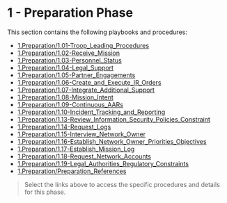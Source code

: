 # 1 - Preparation Phase

This section contains the following playbooks and procedures:

- [1.Preparation/1.01-Troop_Leading_Procedures](1.Preparation/1.01-Troop_Leading_Procedures/README.md)
- [1.Preparation/1.02-Receive_Mission](1.Preparation/1.02-Receive_Mission/README.md)
- [1.Preparation/1.03-Personnel_Status](1.Preparation/1.03-Personnel_Status/README.md)
- [1.Preparation/1.04-Legal_Support](1.Preparation/1.04-Legal_Support/README.md)
- [1.Preparation/1.05-Partner_Engagements](1.Preparation/1.05-Partner_Engagements/README.md)
- [1.Preparation/1.06-Create_and_Execute_IR_Orders](1.Preparation/1.06-Create_and_Execute_IR_Orders/README.md)
- [1.Preparation/1.07-Integrate_Additional_Support](1.Preparation/1.07-Integrate_Additional_Support/README.md)
- [1.Preparation/1.08-Mission_Intent](1.Preparation/1.08-Mission_Intent/README.md)
- [1.Preparation/1.09-Continuous_AARs](1.Preparation/1.09-Continuous_AARs/README.md)
- [1.Preparation/1.10-Incident_Tracking_and_Reporting](1.Preparation/1.10-Incident_Tracking_and_Reporting/README.md)
- [1.Preparation/1.13-Review_Information_Security_Policies_Constraint](1.Preparation/1.13-Review_Information_Security_Policies_Constraint/README.md)
- [1.Preparation/1.14-Request_Logs](1.Preparation/1.14-Request_Logs/README.md)
- [1.Preparation/1.15-Interview_Network_Owner](1.Preparation/1.15-Interview_Network_Owner/README.md)
- [1.Preparation/1.16-Establish_Network_Owner_Priorities_Objectives](1.Preparation/1.16-Establish_Network_Owner_Priorities_Objectives/README.md)
- [1.Preparation/1.17-Establish_Mission_Log](1.Preparation/1.17-Establish_Mission_Log/README.md)
- [1.Preparation/1.18-Request_Network_Accounts](1.Preparation/1.18-Request_Network_Accounts/README.md)
- [1.Preparation/1.19-Legal_Authorities_Regulatory_Constraints](1.Preparation/1.19-Legal_Authorities_Regulatory_Constraints/README.md)
- [1.Preparation/Preparation_References](1.Preparation/Preparation_References/README.md)

> Select the links above to access the specific procedures and details for this phase.
